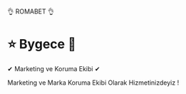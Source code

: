 👌 ROMABET 👌

# ⭐ Bygece 👀

✔ Marketing ve Koruma Ekibi ✔

Marketing ve Marka Koruma Ekibi Olarak Hizmetinizdeyiz !
